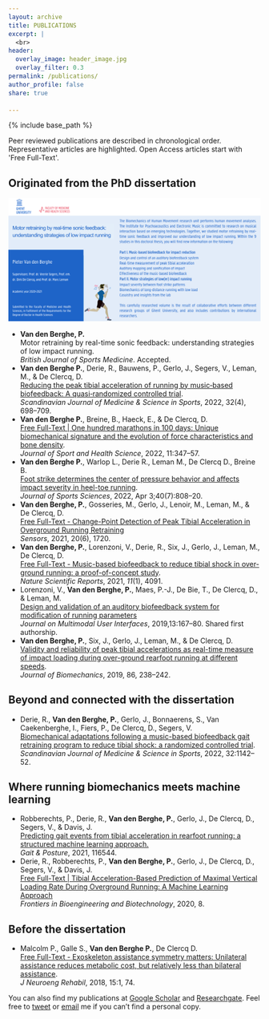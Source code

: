 ```yaml
---
layout: archive
title: PUBLICATIONS
excerpt: |
  <br>
header:
  overlay_image: header_image.jpg
  overlay_filter: 0.3
permalink: /publications/
author_profile: false
share: true

---
```


{% include base_path %}

Peer reviewed publications are described in chronological order. Representative articles are highlighted. Open Access articles start with 'Free Full-Text'.

## Originated from the PhD dissertation

![phdheader](/images/phdheader.png)

- **Van den Berghe, P.** <br>Motor retraining by real-time sonic feedback: understanding strategies of low impact running. <br> *British Journal of Sports Medicine*. 
   Accepted.
- **Van den Berghe P.**, Derie, R., Bauwens, P., Gerlo, J., Segers, V., Leman, M., & De Clercq, D.<br>
   [Reducing the peak tibial acceleration of running by music‐based biofeedback: A quasi‐randomized controlled trial](https://doi.org/10.1111/sms.14123).<br> *Scandinavian Journal of Medicine & Science in Sports*, 2022, 32(4), 698–709.
- **Van den Berghe P.**, Breine, B., Haeck, E., & De Clercq, D.<br>
   [Free Full-Text | One hundred marathons in 100 days: Unique biomechanical signature and the evolution of force characteristics and bone density](https://doi.org/10.1016/j.jshs.2021.03.009). <br>*Journal of Sport and Health Science*, 2022, 11:347–57.
- **Van den Berghe P.**, Warlop L., Derie R., Leman M., De Clercq D., Breine B.<br>
   [Foot strike determines the center of pressure behavior and affects impact severity in heel-toe running](https://doi.org/10.1080/02640414.2021.2019991). <br>*Journal of Sports Sciences*, 2022, Apr 3;40(7):808–20.
- **Van den Berghe, P.**, Gosseries, M., Gerlo, J., Lenoir, M., Leman, M., & De Clercq, D.<br>
   [Free Full-Text - Change-Point Detection of Peak Tibial Acceleration in Overground Running Retraining](https://doi.org/10.3390/s20061720) <br>*Sensors*, 2021, 20(6), 1720.
- **Van den Berghe, P.**, Lorenzoni, V., Derie, R., Six, J., Gerlo, J., Leman, M., De Clercq, D.<br>
   [Free Full-Text - Music-based biofeedback to reduce tibial shock in over-ground running: a proof-of-concept study](nature.com/articles/s41598-021-83538-w).<br> *Nature Scientific Reports*, 2021, *11*(1), 4091.
- Lorenzoni, V., **Van den Berghe, P.**, Maes, P.-J., De Bie, T., De Clercq, D., & Leman, M.<br>
   [Design and validation of an auditory biofeedback system for modification of running parameters](https://doi.org/10.1007/s12193-018-0283-1)<br> *Journal on Multimodal User Interfaces*, 2019,13:167–80. Shared first authorship.
- **Van den Berghe, P.**, Six, J., Gerlo, J., Leman, M., & De Clercq, D.  <br>
   [Validity and reliability of peak tibial accelerations as real-time measure of impact loading during over-ground rearfoot running at different speeds](https://doi.org/10.1016/j.jbiomech.2019.01.039).<br> *Journal of Biomechanics*, 2019, 86, 238–242.

## Beyond and connected with the dissertation

- Derie, R., **Van den Berghe, P.**, Gerlo, J., Bonnaerens, S., Van Caekenberghe,
  I., Fiers, P., De Clercq, D., Segers, V.<br> [Biomechanical adaptations following a music-based biofeedback gait retraining program to reduce tibial shock: a randomized controlled trial](https://doi.org/10.1111/sms.14162). <br>*Scandinavian Journal of Medicine & Science in Sports*, 2022, 32:1142–52.

## Where running biomechanics meets machine learning

- Robberechts, P., Derie, R., **Van den Berghe, P.**, Gerlo, J., De Clercq, D., Segers, V., & Davis, J.<br>
  [Predicting gait events from tibial acceleration in rearfoot running: a structured machine learning approach.](https://doi.org/10.1016/j.gaitpost.2020.10.035) <br>*Gait & Posture*, 2021, 116544.
- Derie, R., Robberechts, P., **Van den Berghe, P.**, Gerlo, J., De Clercq, D., Segers, V., & Davis, J.<br>
  [Free Full-Text | Tibial Acceleration-Based Prediction of Maximal Vertical Loading Rate During Overground Running: A Machine Learning Approach](https://doi.org/10.3389/fbioe.2020.00033) <br>*Frontiers in Bioengineering and Biotechnology*, 2020, 8.

## Before the dissertation

- Malcolm P., Galle S., **Van den Berghe P.**, De Clercq D. <br>[Free Full-Text - Exoskeleton assistance symmetry matters: Unilateral assistance reduces metabolic cost, but relatively less than bilateral assistance](https://doi.org/10.1186/s12984-018-0381-z). <br> *J Neuroeng Rehabil*, 2018, 15:1, 74. 

You can also find my publications at [Google Scholar‬](https://scholar.google.be/citations?hl=nl&user=sE7vYWcAAAAJ) and [Researchgate](https://www.researchgate.net/profile/Pieter-Van-Den-Berghe). Feel free to [tweet](https://twitter.com/SportSciSum) or [email](mailto:pieter@vandenberghe@ugent.be) me if you can’t find a personal copy.
